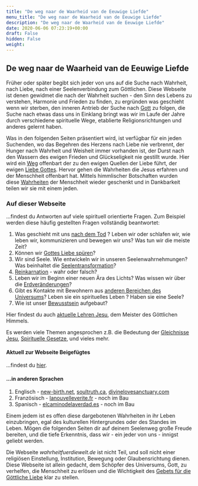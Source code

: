 ```yaml
---
title: "De weg naar de Waarheid van de Eeuwige Liefde"
menu_title: "De weg naar de Waarheid van de Eeuwige Liefde"
description: "De weg naar de Waarheid van de Eeuwige Liefde"
date: 2020-06-06 07:23:19+00:00
draft: False
hidden: False
weight:
---
```


## De weg naar de Waarheid van de Eeuwige Liefde

Früher oder später begibt sich jeder von uns auf die Suche nach Wahrheit, nach Liebe, nach einer Seelenverbindung zum Göttlichen.  Diese Webseite ist denen gewidmet die nach der Wahrheit suchen - den Sinn des Lebens zu verstehen, Harmonie und Frieden zu finden, zu ergründen was geschieht wenn wir sterben, den inneren Antrieb der Suche nach [Gott](/zentrale-themen/wer-oder-was-ist-gott/) zu folgen, die Suche nach etwas dass uns in Einklang bringt was wir im Laufe der Jahre durch verschiedene spirituelle Wege, etablierte Religionsrichtungen und anderes gelernt haben.

Was in den folgenden Seiten präsentiert wird, ist verfügbar für ein jeden Suchenden,  wo das Begehren des Herzens nach Liebe nie verbrennt, der Hunger nach Wahrheit und Weisheit immer vorhanden ist, der Durst nach  den Wassern des ewigen Frieden und Glückseligkeit nie gestillt wurde.  Hier wird ein [Weg](/der-weg-der-goettlichen-liebe/) offenbart der zu den ewigen Quellen der Liebe führt,  der ewigen [Liebe Gottes](/padgett-botschaften/die-gabe-der-goettlichen-liebe/).  Hervor gehen die Wahrheiten die Jesus erfahren und der Menschheit offenbart hat. Mittels himmlischer Botschaften wurden diese [Wahrheiten](/padgett-botschaften/das-wahre-evangelium-neu-uebermittelt-durch-jesus/) der Menschheit wieder geschenkt und in Dankbarkeit teilen wir sie mit einem jeden.  

### Auf dieser Webseite

...findest du Antworten auf viele spirituell orientierte Fragen. Zum Beispiel werden diese häufig gestellten Fragen vollständig beantwortet:

1. Was geschieht mit uns [nach dem Tod](/das-leben-nach-dem-tod/) ? Leben wir oder schlafen wir, wie leben wir, kommunizieren und bewegen wir uns? Was tun wir die meiste Zeit?
2. Können wir [Gottes Liebe spüren](/padgett-botschaften/das-experiment-die-goettliche-liebe-zu-spuehren/)?
3. Wir sind Seele. Wie entwickeln wir in unseren Seelenwahrnehmungen? Was beinhaltet die [Seelentransformation](/zentrale-themen/der-prozess-der-seelentransformation/)?
4. [Reinkarnation](/das-leben-nach-dem-tod/reinkarnation-wahr-oder-falsch/) - wahr oder falsch?
5. Leben wir im Beginn einer neuen Ära des Lichts? Was wissen wir über die [Erdveränderungen](/zentrale-themen/erdveraenderungen/)?
6. Gibt es Kontakte mit Bewohnern aus [anderen Bereichen des Universums](/spirituelle-themen/freunde-aus-dem-weltall/)? Leben sie ein spirituelles Leben ? Haben sie eine Seele?
7. Wie ist unser [Bewusstsein](/zentrale-themen/der-seelenverstand-und-der-materielle-verstand/) aufgebaut?

Hier findest du auch [aktuelle Lehren Jesu](/jesus-von-nazareth-botschaften/aktuelle-lehren-jesu-2020/), dem Meister des Göttlichen Himmels.

Es werden viele Themen angesprochen z.B. die Bedeutung der [Gleichnisse Jesu](/zentrale-themen/die-gleichnisse-jesu/), [Spirituelle Gesetze](/spirituelle-themen/spirituelle-gesetze/), und vieles mehr.

#### Aktuell zur Webseite Beigefügtes

...findest du [hier](https://search.freefind.com/find.html?id=62743184&w=0&p=0).

#### ...in anderen Sprachen

1. Englisch - [new-birth.net](https://new-birth.net), [soultruth.ca](https://soultruth.ca), [divinelovesanctuary.com](https://divinelovesanctuary.com)
2. Französisch - [lanouvelleverite.fr](https://lanouvelleverite.fr) - noch im Bau
3. Spanisch - [elcaminodelaverdad.es](https://elcaminodelaverdad.es) - noch im Bau

Einem jedem ist es offen diese dargebotenen Wahrheiten in ihr Leben einzubringen, egal des kulturellen Hintergrundes oder des Standes im Leben.  Mögen die folgenden Seiten dir auf deinem Seelenweg große Freude bereiten, und die tiefe Erkenntnis, dass wir - ein jeder von uns - innigst geliebt werden.

Die Webseite *wahrheitfuerdiewelt.de* ist nicht Teil, und soll nicht einer religiösen Einstellung, Institution, Bewegung oder Glaubensrichtung dienen.  Diese Webseite ist allein gedacht, dem Schöpfer des Universums, Gott, zu verhelfen, die Menschheit zu erlösen und die Wichtigkeit des [Gebets für die Göttliche Liebe](/die-gemeinschaft-der-goettlichen-liebe/das-gebet/) klar zu stellen.
